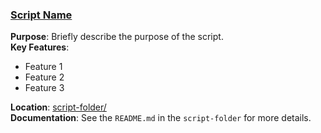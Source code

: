 ### [Script Name](script-folder)

**Purpose**: Briefly describe the purpose of the script.  
**Key Features**:  
- Feature 1
- Feature 2
- Feature 3

**Location**: [script-folder/](script-folder)  
**Documentation**: See the `README.md` in the `script-folder` for more details.
